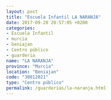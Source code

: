 ```yaml
---
layout: post
title: "Escuela Infantil LA NARANJA"
date: 2017-09-20 20:57:05 +0200
categories:
- Escuela Infantil
- murcia
- beniajan
- Centro público
- guarderia
name: "LA NARANJA"
province: "Murcia"
location: "Beniajan"
code: "30012021"
type: "Centro público"
permalink: /guarderias/la-naranja.html
---
```

